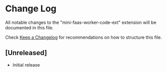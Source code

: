 # Change Log

All notable changes to the "mini-faas-worker-code-ext" extension will be documented in this file.

Check [Keep a Changelog](http://keepachangelog.com/) for recommendations on how to structure this file.

## [Unreleased]

- Initial release